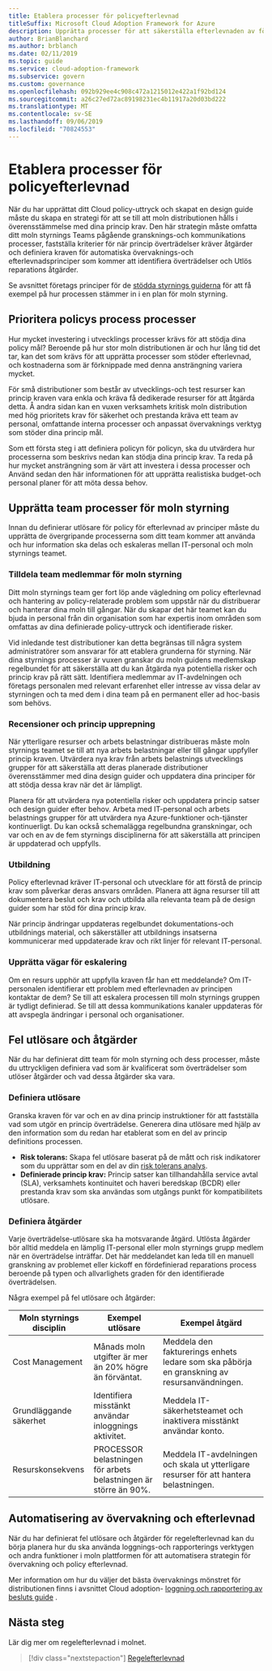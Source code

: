 ```yaml
---
title: Etablera processer för policyefterlevnad
titleSuffix: Microsoft Cloud Adoption Framework for Azure
description: Upprätta processer för att säkerställa efterlevnaden av företags principer.
author: BrianBlanchard
ms.author: brblanch
ms.date: 02/11/2019
ms.topic: guide
ms.service: cloud-adoption-framework
ms.subservice: govern
ms.custom: governance
ms.openlocfilehash: 092b929ee4c908c472a1215012e422a1f92bd124
ms.sourcegitcommit: a26c27ed72ac89198231ec4b11917a20d03bd222
ms.translationtype: MT
ms.contentlocale: sv-SE
ms.lasthandoff: 09/06/2019
ms.locfileid: "70824553"
---
```

<!-- markdownlint-disable MD026 -->

# <a name="establish-policy-adherence-processes"></a>Etablera processer för policyefterlevnad

<!---
I've defined policies, I've provided an architecture guide. Now how do I monitor adherence to policy? If there is a violation, how do I enforce the policy?
--->

När du har upprättat ditt Cloud policy-uttryck och skapat en design guide måste du skapa en strategi för att se till att moln distributionen hålls i överensstämmelse med dina princip krav. Den här strategin måste omfatta ditt moln styrnings Teams pågående gransknings-och kommunikations processer, fastställa kriterier för när princip överträdelser kräver åtgärder och definiera kraven för automatiska övervaknings-och efterlevnadsprinciper som kommer att identifiera överträdelser och Utlös reparations åtgärder.

Se avsnittet företags principer för de [stödda styrnings guiderna](../journeys/index.md) för att få exempel på hur processen stämmer in i en plan för moln styrning.

## <a name="prioritize-policy-adherence-processes"></a>Prioritera policys process processer

Hur mycket investering i utvecklings processer krävs för att stödja dina policy mål? Beroende på hur stor moln distributionen är och hur lång tid det tar, kan det som krävs för att upprätta processer som stöder efterlevnad, och kostnaderna som är förknippade med denna ansträngning variera mycket.

För små distributioner som består av utvecklings-och test resurser kan princip kraven vara enkla och kräva få dedikerade resurser för att åtgärda detta. Å andra sidan kan en vuxen verksamhets kritisk moln distribution med hög prioritets krav för säkerhet och prestanda kräva ett team av personal, omfattande interna processer och anpassat övervaknings verktyg som stöder dina princip mål.

Som ett första steg i att definiera policyn för policyn, ska du utvärdera hur processerna som beskrivs nedan kan stödja dina princip krav. Ta reda på hur mycket ansträngning som är värt att investera i dessa processer och Använd sedan den här informationen för att upprätta realistiska budget-och personal planer för att möta dessa behov.

## <a name="establish-cloud-governance-team-processes"></a>Upprätta team processer för moln styrning

Innan du definierar utlösare för policy för efterlevnad av principer måste du upprätta de övergripande processerna som ditt team kommer att använda och hur information ska delas och eskaleras mellan IT-personal och moln styrnings teamet.

### <a name="assign-cloud-governance-team-members"></a>Tilldela team medlemmar för moln styrning

Ditt moln styrnings team ger fort löp ande vägledning om policy efterlevnad och hantering av policy-relaterade problem som uppstår när du distribuerar och hanterar dina moln till gångar. När du skapar det här teamet kan du bjuda in personal från din organisation som har expertis inom områden som omfattas av dina definierade policy-uttryck och identifierade risker.

Vid inledande test distributioner kan detta begränsas till några system administratörer som ansvarar för att etablera grunderna för styrning. När dina styrnings processer är vuxen granskar du moln guidens medlemskap regelbundet för att säkerställa att du kan åtgärda nya potentiella risker och princip krav på rätt sätt. Identifiera medlemmar av IT-avdelningen och företags personalen med relevant erfarenhet eller intresse av vissa delar av styrningen och ta med dem i dina team på en permanent eller ad hoc-basis som behövs.

### <a name="reviews-and-policy-iteration"></a>Recensioner och princip upprepning

När ytterligare resurser och arbets belastningar distribueras måste moln styrnings teamet se till att nya arbets belastningar eller till gångar uppfyller princip kraven. Utvärdera nya krav från arbets belastnings utvecklings grupper för att säkerställa att deras planerade distributioner överensstämmer med dina design guider och uppdatera dina principer för att stödja dessa krav när det är lämpligt.

Planera för att utvärdera nya potentiella risker och uppdatera princip satser och design guider efter behov. Arbeta med IT-personal och arbets belastnings grupper för att utvärdera nya Azure-funktioner och-tjänster kontinuerligt. Du kan också schemalägga regelbundna granskningar, och var och en av de fem styrnings disciplinerna för att säkerställa att principen är uppdaterad och uppfylls.

### <a name="education"></a>Utbildning

Policy efterlevnad kräver IT-personal och utvecklare för att förstå de princip krav som påverkar deras ansvars områden. Planera att ägna resurser till att dokumentera beslut och krav och utbilda alla relevanta team på de design guider som har stöd för dina princip krav.

När princip ändringar uppdateras regelbundet dokumentations-och utbildnings material, och säkerställer att utbildnings insatserna kommunicerar med uppdaterade krav och rikt linjer för relevant IT-personal.

### <a name="establish-escalation-paths"></a>Upprätta vägar för eskalering

Om en resurs upphör att uppfylla kraven får han ett meddelande? Om IT-personalen identifierar ett problem med efterlevnaden av principen kontaktar de dem? Se till att eskalera processen till moln styrnings gruppen är tydligt definierad. Se till att dessa kommunikations kanaler uppdateras för att avspegla ändringar i personal och organisationer.

## <a name="violation-triggers-and-actions"></a>Fel utlösare och åtgärder

När du har definierat ditt team för moln styrning och dess processer, måste du uttryckligen definiera vad som är kvalificerat som överträdelser som utlöser åtgärder och vad dessa åtgärder ska vara.

### <a name="define-triggers"></a>Definiera utlösare

Granska kraven för var och en av dina princip instruktioner för att fastställa vad som utgör en princip överträdelse. Generera dina utlösare med hjälp av den information som du redan har etablerat som en del av princip definitions processen.

- **Risk tolerans:** Skapa fel utlösare baserat på de mått och risk indikatorer som du upprättar som en del av din [risk tolerans analys](risk-tolerance.md).
- **Definierade princip krav:** Princip satser kan tillhandahålla service avtal (SLA), verksamhets kontinuitet och haveri beredskap (BCDR) eller prestanda krav som ska användas som utgångs punkt för kompatibilitets utlösare.

### <a name="define-actions"></a>Definiera åtgärder

Varje överträdelse-utlösare ska ha motsvarande åtgärd. Utlösta åtgärder bör alltid meddela en lämplig IT-personal eller moln styrnings grupp medlem när en överträdelse inträffar. Det här meddelandet kan leda till en manuell granskning av problemet eller kickoff en fördefinierad reparations process beroende på typen och allvarlighets graden för den identifierade överträdelsen.

Några exempel på fel utlösare och åtgärder:

| Moln styrnings disciplin | Exempel utlösare | Exempel åtgärd |
|-----------------------------|----------------|---------------|
| Cost Management | Månads moln utgifter är mer än 20% högre än förväntat. | Meddela den fakturerings enhets ledare som ska påbörja en granskning av resursanvändningen. |
| Grundläggande säkerhet | Identifiera misstänkt användar inloggnings aktivitet. | Meddela IT-säkerhetsteamet och inaktivera misstänkt användar konto. |
| Resurskonsekvens | PROCESSOR belastningen för arbets belastningen är större än 90%. | Meddela IT-avdelningen och skala ut ytterligare resurser för att hantera belastningen. |

## <a name="monitoring-and-compliance-automation"></a>Automatisering av övervakning och efterlevnad

När du har definierat fel utlösare och åtgärder för regelefterlevnad kan du börja planera hur du ska använda loggnings-och rapporterings verktygen och andra funktioner i moln plattformen för att automatisera strategin för övervakning och policy efterlevnad.

Mer information om hur du väljer det bästa övervaknings mönstret för distributionen finns i avsnittet Cloud adoption- [loggning och rapportering av besluts guide](../../decision-guides/log-and-report/index.md) .

## <a name="next-steps"></a>Nästa steg

Lär dig mer om regelefterlevnad i molnet.

> [!div class="nextstepaction"]
> [Regelefterlevnad](./what-is-regulatory-compliance.md)
